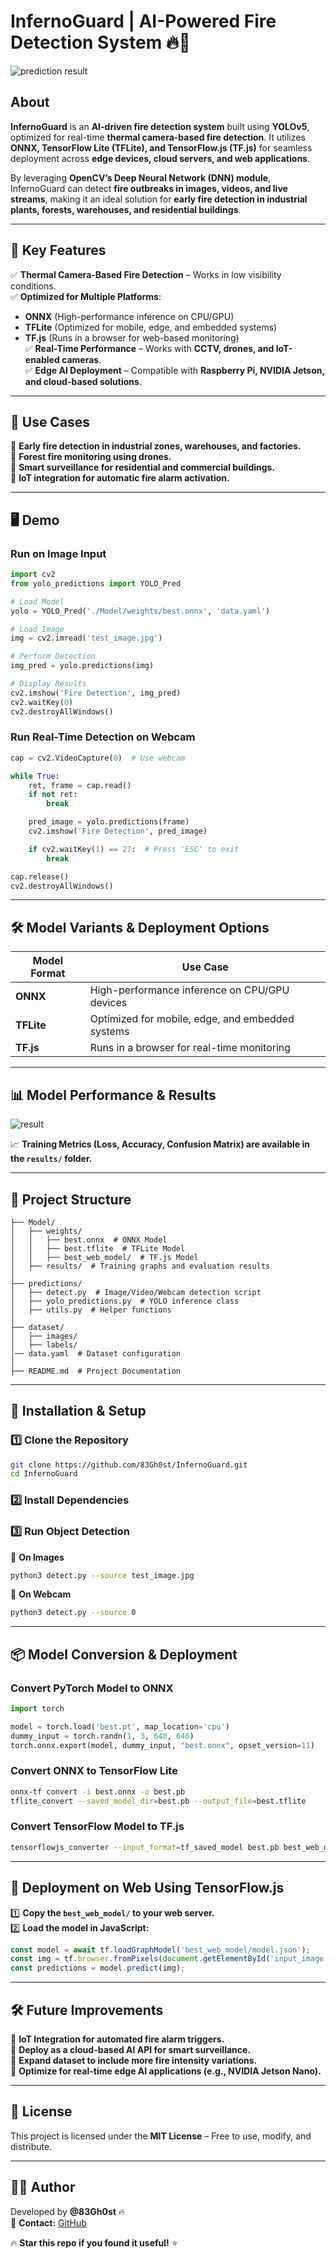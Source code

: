 # InfernoGuard | AI-Powered Fire Detection System 🔥🚒  
![prediction result](https://github.com/83Gh0st/InfernoGuard/blob/main/predictions/Model/val_batch2_labels.jpg?raw=true)

## **About**  
**InfernoGuard** is an **AI-driven fire detection system** built using **YOLOv5**, optimized for real-time **thermal camera-based fire detection**. It utilizes **ONNX, TensorFlow Lite (TFLite), and TensorFlow.js (TF.js)** for seamless deployment across **edge devices, cloud servers, and web applications**.  

By leveraging **OpenCV’s Deep Neural Network (DNN) module**, InfernoGuard can detect **fire outbreaks in images, videos, and live streams**, making it an ideal solution for **early fire detection in industrial plants, forests, warehouses, and residential buildings**.  

---

## **🚀 Key Features**  
✅ **Thermal Camera-Based Fire Detection** – Works in low visibility conditions.  
✅ **Optimized for Multiple Platforms**:  
   - **ONNX** (High-performance inference on CPU/GPU)  
   - **TFLite** (Optimized for mobile, edge, and embedded systems)  
   - **TF.js** (Runs in a browser for web-based monitoring)  
✅ **Real-Time Performance** – Works with **CCTV, drones, and IoT-enabled cameras**.  
✅ **Edge AI Deployment** – Compatible with **Raspberry Pi, NVIDIA Jetson, and cloud-based solutions**.  

---

## **🎯 Use Cases**  
🔹 **Early fire detection in industrial zones, warehouses, and factories.**  
🔹 **Forest fire monitoring using drones.**  
🔹 **Smart surveillance for residential and commercial buildings.**  
🔹 **IoT integration for automatic fire alarm activation.**  

---

## **🖥️ Demo**  
### **Run on Image Input**  
```python
import cv2
from yolo_predictions import YOLO_Pred

# Load Model
yolo = YOLO_Pred('./Model/weights/best.onnx', 'data.yaml')

# Load Image
img = cv2.imread('test_image.jpg')

# Perform Detection
img_pred = yolo.predictions(img)

# Display Results
cv2.imshow('Fire Detection', img_pred)
cv2.waitKey(0)
cv2.destroyAllWindows()
```

### **Run Real-Time Detection on Webcam**  
```python
cap = cv2.VideoCapture(0)  # Use webcam

while True:
    ret, frame = cap.read()
    if not ret:
        break

    pred_image = yolo.predictions(frame)
    cv2.imshow('Fire Detection', pred_image)

    if cv2.waitKey(1) == 27:  # Press 'ESC' to exit
        break

cap.release()
cv2.destroyAllWindows()
```

---

## **🛠️ Model Variants & Deployment Options**  

| **Model Format** | **Use Case** |
|------------------|-------------|
| **ONNX**  | High-performance inference on CPU/GPU devices |
| **TFLite**  | Optimized for mobile, edge, and embedded systems |
| **TF.js**  | Runs in a browser for real-time monitoring |

---

## **📊 Model Performance & Results**  

![result](https://github.com/83Gh0st/InfernoGuard/blob/main/predictions/Model/results.png?raw=true)

📈 **Training Metrics (Loss, Accuracy, Confusion Matrix) are available in the `results/` folder.**  

---

## **📂 Project Structure**  

```
├── Model/
│   ├── weights/
│   │   ├── best.onnx  # ONNX Model
│   │   ├── best.tflite  # TFLite Model
│   │   ├── best_web_model/  # TF.js Model
│   ├── results/  # Training graphs and evaluation results
│
├── predictions/
│   ├── detect.py  # Image/Video/Webcam detection script
│   ├── yolo_predictions.py  # YOLO inference class
│   ├── utils.py  # Helper functions
│
├── dataset/
│   ├── images/
│   ├── labels/
│── data.yaml  # Dataset configuration
│
├── README.md  # Project Documentation
```

---

## **🚀 Installation & Setup**  

### **1️⃣ Clone the Repository**  
```bash
git clone https://github.com/83Gh0st/InfernoGuard.git
cd InfernoGuard
```

### **2️⃣ Install Dependencies**  

### **3️⃣ Run Object Detection**  

🔹 **On Images**  
```bash
python3 detect.py --source test_image.jpg
```
🔹 **On Webcam**  
```bash
python3 detect.py --source 0
```

---

## **📦 Model Conversion & Deployment**  

### **Convert PyTorch Model to ONNX**  
```python
import torch

model = torch.load('best.pt', map_location='cpu')
dummy_input = torch.randn(1, 3, 640, 640)
torch.onnx.export(model, dummy_input, "best.onnx", opset_version=11)
```

### **Convert ONNX to TensorFlow Lite**  
```bash
onnx-tf convert -i best.onnx -o best.pb
tflite_convert --saved_model_dir=best.pb --output_file=best.tflite
```

### **Convert TensorFlow Model to TF.js**  
```bash
tensorflowjs_converter --input_format=tf_saved_model best.pb best_web_model/
```

---

## **📌 Deployment on Web Using TensorFlow.js**  

1️⃣ **Copy the `best_web_model/` to your web server.**  
2️⃣ **Load the model in JavaScript:**  

```javascript
const model = await tf.loadGraphModel('best_web_model/model.json');
const img = tf.browser.fromPixels(document.getElementById('input_image'));
const predictions = model.predict(img);
```

---

## **🛠️ Future Improvements**  

🔹 **IoT Integration for automated fire alarm triggers.**  
🔹 **Deploy as a cloud-based AI API for smart surveillance.**  
🔹 **Expand dataset to include more fire intensity variations.**  
🔹 **Optimize for real-time edge AI applications (e.g., NVIDIA Jetson Nano).**  

---

## **📜 License**  
This project is licensed under the **MIT License** – Free to use, modify, and distribute.  

---

## **👨‍💻 Author**  
Developed by **@83Gh0st** 🔥  
💬 **Contact:** [GitHub](https://github.com/83Gh0st)  

🔥 **Star this repo if you found it useful!** ⭐  

